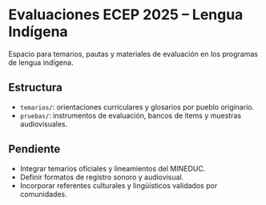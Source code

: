# Evaluaciones ECEP 2025 – Lengua Indígena

Espacio para temarios, pautas y materiales de evaluación en los programas de lengua indígena.

## Estructura

- `temarios/`: orientaciones curriculares y glosarios por pueblo originario.
- `pruebas/`: instrumentos de evaluación, bancos de ítems y muestras audiovisuales.

## Pendiente

- Integrar temarios oficiales y lineamientos del MINEDUC.
- Definir formatos de registro sonoro y audiovisual.
- Incorporar referentes culturales y lingüísticos validados por comunidades.
